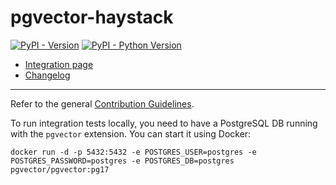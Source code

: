 # pgvector-haystack

[![PyPI - Version](https://img.shields.io/pypi/v/pgvector-haystack.svg)](https://pypi.org/project/pgvector-haystack)
[![PyPI - Python Version](https://img.shields.io/pypi/pyversions/pgvector-haystack.svg)](https://pypi.org/project/pgvector-haystack)

- [Integration page](https://haystack.deepset.ai/integrations/pgvector-documentstore)
- [Changelog](https://github.com/deepset-ai/haystack-core-integrations/blob/main/integrations/pgvector/CHANGELOG.md)

---

Refer to the general [Contribution Guidelines](https://github.com/deepset-ai/haystack-core-integrations/blob/main/CONTRIBUTING.md).

To run integration tests locally, you need to have a PostgreSQL DB running with the `pgvector` extension.
You can start it using Docker:

```console
docker run -d -p 5432:5432 -e POSTGRES_USER=postgres -e POSTGRES_PASSWORD=postgres -e POSTGRES_DB=postgres pgvector/pgvector:pg17
```
